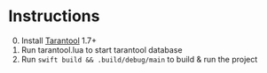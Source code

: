 # Instructions

0. Install [Tarantool](https://tarantool.org/download.html) 1.7+
1. Run tarantool.lua to start tarantool database
2. Run `swift build && .build/debug/main` to build & run the project
